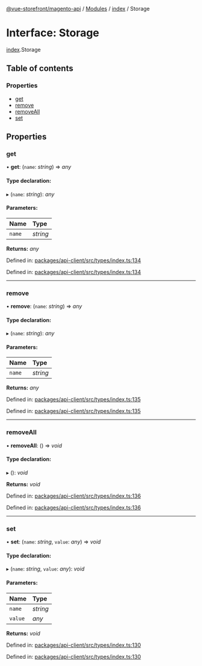 [@vue-storefront/magento-api](../README.md) / [Modules](../modules.md) / [index](../modules/index.md) / Storage

# Interface: Storage

[index](../modules/index.md).Storage

## Table of contents

### Properties

- [get](index.storage.md#get)
- [remove](index.storage.md#remove)
- [removeAll](index.storage.md#removeall)
- [set](index.storage.md#set)

## Properties

### get

• **get**: (`name`: *string*) => *any*

#### Type declaration:

▸ (`name`: *string*): *any*

#### Parameters:

Name | Type |
:------ | :------ |
`name` | *string* |

**Returns:** *any*

Defined in: [packages/api-client/src/types/index.ts:134](https://github.com/vuestorefront/magento2/blob/9cc19fe/packages/api-client/src/types/index.ts#L134)

Defined in: [packages/api-client/src/types/index.ts:134](https://github.com/vuestorefront/magento2/blob/9cc19fe/packages/api-client/src/types/index.ts#L134)

___

### remove

• **remove**: (`name`: *string*) => *any*

#### Type declaration:

▸ (`name`: *string*): *any*

#### Parameters:

Name | Type |
:------ | :------ |
`name` | *string* |

**Returns:** *any*

Defined in: [packages/api-client/src/types/index.ts:135](https://github.com/vuestorefront/magento2/blob/9cc19fe/packages/api-client/src/types/index.ts#L135)

Defined in: [packages/api-client/src/types/index.ts:135](https://github.com/vuestorefront/magento2/blob/9cc19fe/packages/api-client/src/types/index.ts#L135)

___

### removeAll

• **removeAll**: () => *void*

#### Type declaration:

▸ (): *void*

**Returns:** *void*

Defined in: [packages/api-client/src/types/index.ts:136](https://github.com/vuestorefront/magento2/blob/9cc19fe/packages/api-client/src/types/index.ts#L136)

Defined in: [packages/api-client/src/types/index.ts:136](https://github.com/vuestorefront/magento2/blob/9cc19fe/packages/api-client/src/types/index.ts#L136)

___

### set

• **set**: (`name`: *string*, `value`: *any*) => *void*

#### Type declaration:

▸ (`name`: *string*, `value`: *any*): *void*

#### Parameters:

Name | Type |
:------ | :------ |
`name` | *string* |
`value` | *any* |

**Returns:** *void*

Defined in: [packages/api-client/src/types/index.ts:130](https://github.com/vuestorefront/magento2/blob/9cc19fe/packages/api-client/src/types/index.ts#L130)

Defined in: [packages/api-client/src/types/index.ts:130](https://github.com/vuestorefront/magento2/blob/9cc19fe/packages/api-client/src/types/index.ts#L130)

